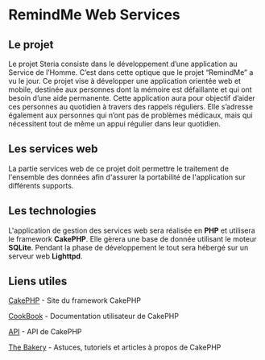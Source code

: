 RemindMe Web Services
=======

Le projet
----------------
Le projet Steria consiste dans le développement d’une application au Service de l’Homme. C’est dans cette optique que le projet “RemindMe” a vu le jour. Ce projet vise à développer une application orientée web et mobile, destinée aux personnes dont la mémoire est défaillante et qui ont besoin d’une aide permanente. Cette application aura pour objectif d’aider ces personnes au quotidien à travers des rappels réguliers. Elle s’adresse également aux personnes qui n’ont pas de problèmes médicaux, mais qui nécessitent tout de même un appui régulier dans leur quotidien.

Les services web
----------------
La partie services web de ce projet doit permettre le traitement de l'ensemble des données afin d'assurer la portabilité de l'application sur différents supports.

Les technologies
----------------
L'application de gestion des services web sera réalisée en **PHP** et utilisera le framework **CakePHP**. Elle gèrera une base de donnée utilisant le moteur **SQLite**. Pendant la phase de développement le tout sera hébergé sur un serveur web **Lighttpd**.

Liens utiles
----------------

[CakePHP](http://www.cakephp.org) - Site du framework CakePHP

[CookBook](http://book.cakephp.org) - Documentation utilisateur de CakePHP

[API](http://api.cakephp.org) - API de CakePHP

[The Bakery](http://bakery.cakephp.org) - Astuces, tutoriels et articles à propos de CakePHP